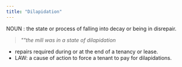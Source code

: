 ```yaml
---
title: "Dilapidation"
---
```


NOUN :
the state or process of falling into decay or being in disrepair.
> *""the mill was in a state of dilapidation*

- repairs required during or at the end of a tenancy or lease.
- LAW: a cause of action to force a tenant to pay for dilapidations.
